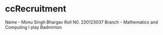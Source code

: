 
# ccRecruitment
Name - Monu Singh Bhargav
Roll N0. 220123037
Branch - Mathematics and Computing
I play Badminton 